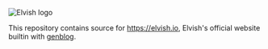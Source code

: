 ![Elvish logo](https://elvish.io/assets/logo.svg)

This repository contains source for https://elvish.io, Elvish's official website builtin with [genblog](https://github.com/xiaq/genblog).
